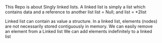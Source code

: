 This Repo is about Singly linked lists.
A linked list is simply a list which contains data and a reference to another list
list = Null; and list = \*2list 

Linked list can contain as value a structure.
In a linked list, elements (nodes) are not necessarily stored contiguously in memory.
We can easily remove an element from a Linked list
We can add elements indefinitely to a linked list
